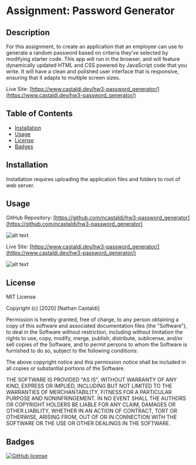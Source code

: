 # Assignment: Password Generator

## Description 

For this assignment, to create an application that an employee can use to generate a random password based on criteria they’ve selected by modifying starter code. This app will run in the browser, and will feature dynamically updated HTML and CSS powered by JavaScript code that you write. It will have a clean and polished user interface that is responsive, ensuring that it adapts to multiple screen sizes.

Live Site: [https://www.castaldi.dev/hw3-password_generator/](https://www.castaldi.dev/hw3-password_generator/)

## Table of Contents

* [Installation](#installation)
* [Usage](#usage)
* [License](#license)
* [Badges](#badges)


## Installation

Installation requires uploading the application files and folders to root of web server.


## Usage 

GitHub Repository: [https://github.com/ncastaldi/hw3-password_generator](https://github.com/ncastaldi/hw3-password_generator)

![alt text](TBD)

Live Site: [https://www.castaldi.dev/hw3-password_generator/](https://www.castaldi.dev/hw3-password_generator/)

![alt text](TBD)


## License

MIT License

Copyright (c) [2020] [Nathan Castaldi]

Permission is hereby granted, free of charge, to any person obtaining a copy
of this software and associated documentation files (the "Software"), to deal
in the Software without restriction, including without limitation the rights
to use, copy, modify, merge, publish, distribute, sublicense, and/or sell
copies of the Software, and to permit persons to whom the Software is
furnished to do so, subject to the following conditions:

The above copyright notice and this permission notice shall be included in all
copies or substantial portions of the Software.

THE SOFTWARE IS PROVIDED "AS IS", WITHOUT WARRANTY OF ANY KIND, EXPRESS OR
IMPLIED, INCLUDING BUT NOT LIMITED TO THE WARRANTIES OF MERCHANTABILITY,
FITNESS FOR A PARTICULAR PURPOSE AND NONINFRINGEMENT. IN NO EVENT SHALL THE
AUTHORS OR COPYRIGHT HOLDERS BE LIABLE FOR ANY CLAIM, DAMAGES OR OTHER
LIABILITY, WHETHER IN AN ACTION OF CONTRACT, TORT OR OTHERWISE, ARISING FROM,
OUT OF OR IN CONNECTION WITH THE SOFTWARE OR THE USE OR OTHER DEALINGS IN THE
SOFTWARE.


## Badges

[![GitHub license](https://img.shields.io/github/license/ncastaldi/hw3-password_generator?style=for-the-badge)](https://github.com/ncastaldi/hw3-password_generator/blob/main/license.txt)